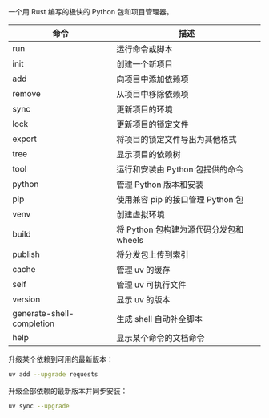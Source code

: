 一个用 Rust 编写的极快的 Python 包和项目管理器。


| 命令                      | 描述                                    |
| ------------------------- | --------------------------------------- |
| run                       | 运行命令或脚本                          |
| init                      | 创建一个新项目                          |
| add                       | 向项目中添加依赖项                      |
| remove                    | 从项目中移除依赖项                      |
| sync                      | 更新项目的环境                          |
| lock                      | 更新项目的锁定文件                      |
| export                    | 将项目的锁定文件导出为其他格式          |
| tree                      | 显示项目的依赖树                        |
| tool                      | 运行和安装由 Python 包提供的命令        |
| python                    | 管理 Python 版本和安装                  |
| pip                       | 使用兼容 pip 的接口管理 Python 包       |
| venv                      | 创建虚拟环境                            |
| build                     | 将 Python 包构建为源代码分发包和 wheels |
| publish                   | 将分发包上传到索引                      |
| cache                     | 管理 uv 的缓存                          |
| self                      | 管理 uv 可执行文件                      |
| version                   | 显示 uv 的版本                          |
| generate-shell-completion | 生成 shell 自动补全脚本                 |
| help                      | 显示某个命令的文档命令                  |

升级某个依赖到可用的最新版本：
```bash
uv add --upgrade requests
```

升级全部依赖的最新版本并同步安装：
```bash
uv sync --upgrade
```